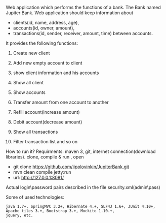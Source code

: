 Web application which performs the functions of a bank. The Bank named Jupiter Bank.
Web application should keep information about
  * clients(id, name, address, age),
  * accounts(id, owner, amount),
  * transactions(id, sender, receiver, amount, time) between accounts.

It provides the following functions:

1. Create new client
1. Add new empty account to client
1. show client information and his accounts
1. Show all client


2. Show accounts
2. Transfer amount from one account to another
2. Refill account(increase amount)
2. Debit account(decrease amount)


3. Show all transactions
3. Filter transaction list
and so on

How to run it?
Requirments: maven 3, git, internet connection(download libraries).
clone, compile & run , open

- git clone https://github.com/iipolovinkin/JupiterBank.git
- mvn clean compile jetty:run
- url: http://127.0.0.1:8081/

Actual login\password pairs described in the file security.xml(admin\pass)

Some of used technologies:

    java 1.7+, SpringMVC 3.2+, Hibernate 4.+, SLF4J 1.6+, JUnit 4.10+, Apache tiles 3.+, Bootstrap 3.+, Mockito 1.10.+, 
    jquery, etc.
